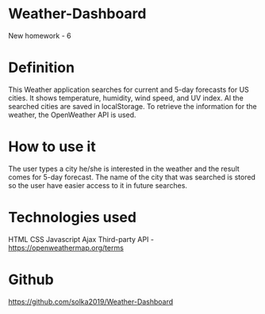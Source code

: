 # Weather-Dashboard
New homework - 6

# Definition
This Weather application searches for current and 5-day forecasts for US cities. It shows temperature, humidity, wind speed, and UV index. Al the searched cities are saved in localStorage. To retrieve the information for the weather, the OpenWeather API is used.

# How to use it
The user types a city he/she is interested in the weather and the result comes for 5-day forecast. The name of the city that was searched is stored so the user have easier access to it in future searches.

# Technologies used
HTML CSS Javascript Ajax Third-party API - https://openweathermap.org/terms

# Github 

https://github.com/solka2019/Weather-Dashboard
